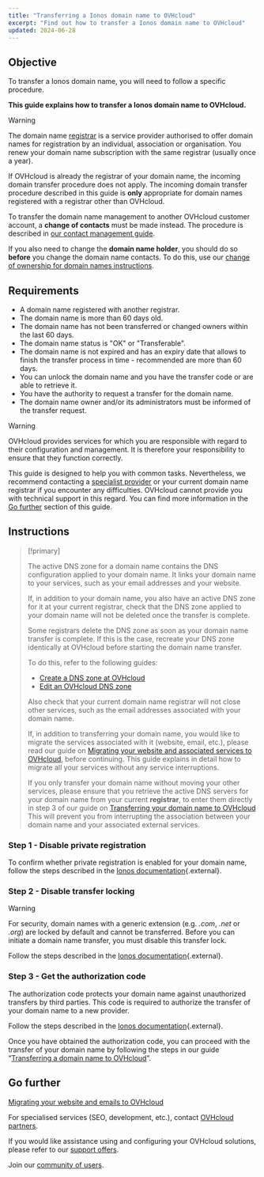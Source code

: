 ```yaml
---
title: "Transferring a Ionos domain name to OVHcloud"
excerpt: "Find out how to transfer a Ionos domain name to OVHcloud"
updated: 2024-06-28
---
```


## Objective

To transfer a Ionos domain name, you will need to follow a specific procedure.

**This guide explains how to transfer a Ionos domain name to OVHcloud.**

> [!warning]
>
> The domain name [registrar](/links/web/domains-what-is-registrar) is a service provider authorised to offer domain names for registration by an individual, association or organisation. You renew your domain name subscription with the same registrar (usually once a year).
>
> If OVHcloud is already the registrar of your domain name, the incoming domain transfer procedure does not apply. The incoming domain transfer procedure described in this guide is **only** appropriate for domain names registered with a registrar other than OVHcloud.
>
> To transfer the domain name management to another OVHcloud customer account, a **change of contacts** must be made instead. The procedure is described in [our contact management guide](/pages/account_and_service_management/account_information/managing_contacts).
>
> If you also need to change the **domain name holder**, you should do so **before** you change the domain name contacts. To do this, use our [change of ownership for domain names instructions](/pages/web_cloud/domains/trade_domain).
>

## Requirements

- A domain name registered with another registrar.
- The domain name is more than 60 days old.
- The domain name has not been transferred or changed owners within the last 60 days.
- The domain name status is "OK" or "Transferable".
- The domain name is not expired and has an expiry date that allows to finish the transfer process in time - recommended are more than 60 days.
- You can unlock the domain name and you have the transfer code or are able to retrieve it.
- You have the authority to request a transfer for the domain name.
- The domain name owner and/or its administrators must be informed of the transfer request.


> [!warning]
>
> OVHcloud provides services for which you are responsible with regard to their configuration and management. It is therefore your responsibility to ensure that they function correctly.
> 
> This guide is designed to help you with common tasks. Nevertheless, we recommend contacting a [specialist provider](/links/partner) or your current domain name registrar if you encounter any difficulties. OVHcloud cannot provide you with technical support in this regard. You can find more information in the [Go further](#go-further) section of this guide.
> 

## Instructions

> [!primary]
>
> The active DNS zone for a domain name contains the DNS configuration applied to your domain name. It links your domain name to your services, such as your email addresses and your website.
>
> If, in addition to your domain name, you also have an active DNS zone for it at your current registrar, check that the DNS zone applied to your domain name will not be deleted once the transfer is complete.
>
> Some registrars delete the DNS zone as soon as your domain name transfer is complete. If this is the case, recreate your DNS zone identically at OVHcloud before starting the domain name transfer.
>
> To do this, refer to the following guides:
>
> - [Create a DNS zone at OVHcloud](/pages/web_cloud/domains/dns_zone_create)
> - [Edit an OVHcloud DNS zone](/pages/web_cloud/domains/dns_zone_edit)
>
> Also check that your current domain name registrar will not close other services, such as the email addresses associated with your domain name.
>
> If, in addition to transferring your domain name, you would like to migrate the services associated with it (website, email, etc.), please read our guide on [Migrating your website and associated services to OVHcloud](/pages/web_cloud/web_hosting/hosting_migrating_to_ovh), before continuing.
> This guide explains in detail how to migrate all your services without any service interruptions.
>
> If you only transfer your domain name without moving your other services, please ensure that you retrieve the active DNS servers for your domain name from your current **registrar**, to enter them directly in step 3 of our guide on [Transferring your domain name to OVHcloud](/pages/web_cloud/domains/transfer_incoming_generic_domain)
> This will prevent you from interrupting the association between your domain name and your associated external services.
>

### Step 1 - Disable private registration

To confirm whether private registration is enabled for your domain name, follow the steps described in the [Ionos documentation](https://www.ionos.co.uk/help/domains/transferring-your-domain-within-ionos/disabling-private-registration-for-a-11-ionos-domain/){.external}.

### Step 2 - Disable transfer locking

> [!warning]
>
> For security, domain names with a generic extension (e.g. *.com*, *.net* or *.org*) are locked by default and cannot be transferred. Before you can initiate a domain name transfer, you must disable this transfer lock.
>

Follow the steps described in the [Ionos documentation](https://www.ionos.co.uk/help/domains/transferring-your-domain-within-ionos/disabling-the-domain-transfer-lock-with-11-ionos/){.external}.

### Step 3 - Get the authorization code

The authorization code protects your domain name against unauthorized transfers by third parties. This code is required to authorize the transfer of your domain name to a new provider.

Follow the steps described in the [Ionos documentation](https://www.ionos.co.uk/help/domains/transferring-your-domain-away-from-ionos-to-another-provider/getting-the-authorization-code-for-your-domain-with-11-ionos/){.external}.

Once you have obtained the authorization code, you can proceed with the transfer of your domain name by following the steps in our guide “[Transferring a domain name to OVHcloud](/pages/web_cloud/domains/transfer_incoming_generic_domain)”.

## Go further <a name="go-further"></a>

[Migrating your website and emails to OVHcloud](/pages/web_cloud/web_hosting/hosting_migrating_to_ovh)

For specialised services (SEO, development, etc.), contact [OVHcloud partners](/links/partner).

If you would like assistance using and configuring your OVHcloud solutions, please refer to our [support offers](/links/support).

Join our [community of users](/links/community).
